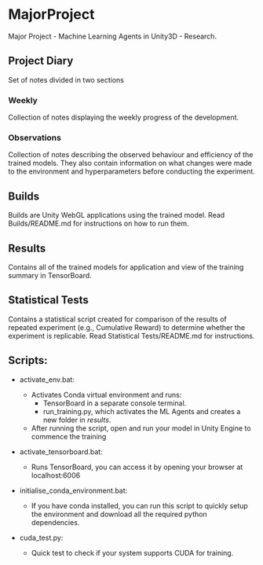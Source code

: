 # MajorProject
Major Project - Machine Learning Agents in Unity3D - Research.
## Project Diary
Set of notes divided in two sections
### Weekly
Collection of notes displaying the weekly progress of the development.
### Observations
Collection of notes describing the observed behaviour and efficiency of the trained models. They also contain information on what changes were made to the environment and hyperparameters before conducting the experiment.
## Builds
Builds are Unity WebGL applications using the trained model.
Read Builds/README.md for instructions on how to run them.
## Results
Contains all of the trained models for application and view of the training summary in TensorBoard.
## Statistical Tests
Contains a statistical script created for comparison of the results of repeated experiment (e.g., Cumulative Reward) to determine whether the experiment is replicable.
Read Statistical Tests/README.md for instructions.
## Scripts:
- activate_env.bat:
    - Activates Conda virtual environment and runs:
        - TensorBoard in a separate console terminal.
        - run_training.py, which activates the ML Agents and creates a new folder in *results*.
    - After running the script, open and run your model in Unity Engine to commence the training

- activate_tensorboard.bat:
    - Runs TensorBoard, you can access it by opening your browser at localhost:6006

- initialise_conda_environment.bat:
    - If you have conda installed, you can run this script to quickly setup the environment and download all the required python dependencies.
- cuda_test.py:
    - Quick test to check if your system supports CUDA for training.